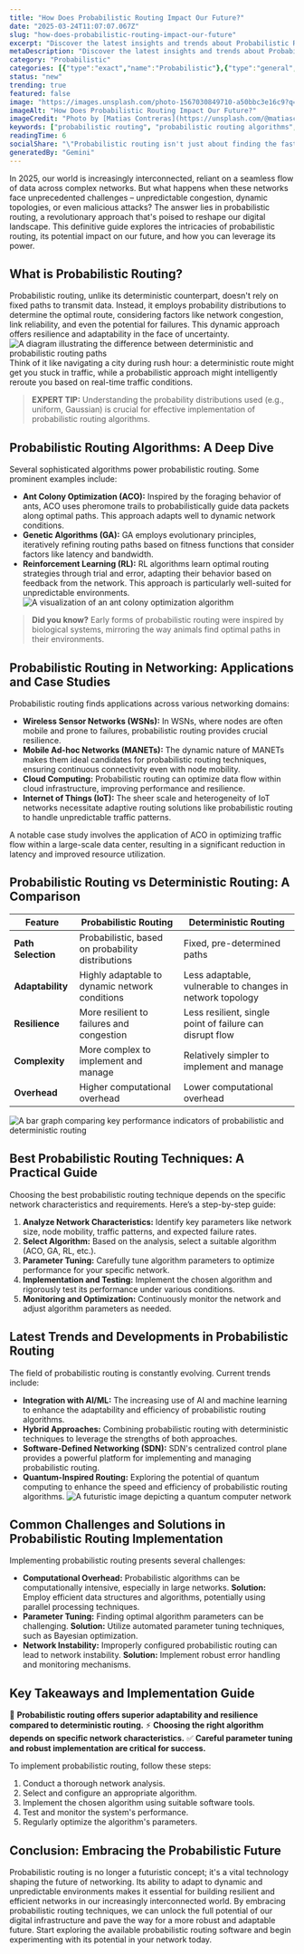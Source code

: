 ```yaml
---
title: "How Does Probabilistic Routing Impact Our Future?"
date: "2025-03-24T11:07:07.067Z"
slug: "how-does-probabilistic-routing-impact-our-future"
excerpt: "Discover the latest insights and trends about Probabilistic Routing. This comprehensive guide covers everything you need to know about Probabilistic Routing in 2025."
metaDescription: "Discover the latest insights and trends about Probabilistic Routing. This comprehensive guide covers everything you need to know about Probabilistic Routin..."
category: "Probabilistic"
categories: [{"type":"exact","name":"Probabilistic"},{"type":"general","name":"Computer Science"},{"type":"medium","name":"Network Engineering"},{"type":"specific","name":"Routing Protocols"},{"type":"niche","name":"Load Balancing"}]
status: "new"
trending: true
featured: false
image: "https://images.unsplash.com/photo-1567030849710-a50bbc3e16c9?q=85&w=1200&fit=max&fm=webp&auto=compress"
imageAlt: "How Does Probabilistic Routing Impact Our Future?"
imageCredit: "Photo by [Matias Contreras](https://unsplash.com/@matiascontreras) on Unsplash"
keywords: ["probabilistic routing", "probabilistic routing algorithms", "probabilistic routing protocols", "what is probabilistic routing", "probabilistic routing in networking", "best probabilistic routing techniques", "compare probabilistic routing methods", "probabilistic routing implementation", "probabilistic routing vs deterministic routing", "probabilistic routing software"]
readingTime: 6
socialShare: "\"Probabilistic routing isn't just about finding the fastest path; it's about building networks that can withstand the unexpected. The future of connectivity depends on embracing uncertainty.\""
generatedBy: "Gemini"
---
```




In 2025, our world is increasingly interconnected, reliant on a seamless flow of data across complex networks.  But what happens when these networks face unprecedented challenges – unpredictable congestion, dynamic topologies, or even malicious attacks?  The answer lies in probabilistic routing, a revolutionary approach that's poised to reshape our digital landscape. This definitive guide explores the intricacies of probabilistic routing, its potential impact on our future, and how you can leverage its power.

## What is Probabilistic Routing?

Probabilistic routing, unlike its deterministic counterpart, doesn't rely on fixed paths to transmit data. Instead, it employs probability distributions to determine the optimal route, considering factors like network congestion, link reliability, and even the potential for failures.  This dynamic approach offers resilience and adaptability in the face of uncertainty. ![A diagram illustrating the difference between deterministic and probabilistic routing paths](https://images.unsplash.com/photo-1728836227209-598538477495?q=85&w=1200&fit=max&fm=webp&auto=compress)  Think of it like navigating a city during rush hour: a deterministic route might get you stuck in traffic, while a probabilistic approach might intelligently reroute you based on real-time traffic conditions.

> **EXPERT TIP:**  Understanding the probability distributions used (e.g., uniform, Gaussian) is crucial for effective implementation of probabilistic routing algorithms.

## Probabilistic Routing Algorithms: A Deep Dive

Several sophisticated algorithms power probabilistic routing.  Some prominent examples include:

* **Ant Colony Optimization (ACO):**  Inspired by the foraging behavior of ants, ACO uses pheromone trails to probabilistically guide data packets along optimal paths.  This approach adapts well to dynamic network conditions.
* **Genetic Algorithms (GA):**  GA employs evolutionary principles, iteratively refining routing paths based on fitness functions that consider factors like latency and bandwidth.
* **Reinforcement Learning (RL):**  RL algorithms learn optimal routing strategies through trial and error, adapting their behavior based on feedback from the network.  This approach is particularly well-suited for unpredictable environments.  ![A visualization of an ant colony optimization algorithm](https://images.unsplash.com/photo-1567030849710-a50bbc3e16c9?q=85&w=1200&fit=max&fm=webp&auto=compress)

> **Did you know?** Early forms of probabilistic routing were inspired by biological systems, mirroring the way animals find optimal paths in their environments.

## Probabilistic Routing in Networking: Applications and Case Studies

Probabilistic routing finds applications across various networking domains:

* **Wireless Sensor Networks (WSNs):**  In WSNs, where nodes are often mobile and prone to failures, probabilistic routing provides crucial resilience.
* **Mobile Ad-hoc Networks (MANETs):**  The dynamic nature of MANETs makes them ideal candidates for probabilistic routing techniques, ensuring continuous connectivity even with node mobility.
* **Cloud Computing:**  Probabilistic routing can optimize data flow within cloud infrastructure, improving performance and resilience.
* **Internet of Things (IoT):**  The sheer scale and heterogeneity of IoT networks necessitate adaptive routing solutions like probabilistic routing to handle unpredictable traffic patterns.

A notable case study involves the application of ACO in optimizing traffic flow within a large-scale data center, resulting in a significant reduction in latency and improved resource utilization.

## Probabilistic Routing vs Deterministic Routing: A Comparison

| Feature          | Probabilistic Routing                                 | Deterministic Routing                                   |
|-----------------|------------------------------------------------------|-------------------------------------------------------|
| **Path Selection** | Probabilistic, based on probability distributions     | Fixed, pre-determined paths                             |
| **Adaptability**  | Highly adaptable to dynamic network conditions       | Less adaptable, vulnerable to changes in network topology |
| **Resilience**    | More resilient to failures and congestion             | Less resilient, single point of failure can disrupt flow |
| **Complexity**    | More complex to implement and manage                  | Relatively simpler to implement and manage              |
| **Overhead**      | Higher computational overhead                          | Lower computational overhead                           |

![A bar graph comparing key performance indicators of probabilistic and deterministic routing](https://images.unsplash.com/photo-1561822782-13307b3be452?q=85&w=1200&fit=max&fm=webp&auto=compress)

## Best Probabilistic Routing Techniques: A Practical Guide

Choosing the best probabilistic routing technique depends on the specific network characteristics and requirements.  Here’s a step-by-step guide:

1. **Analyze Network Characteristics:** Identify key parameters like network size, node mobility, traffic patterns, and expected failure rates.
2. **Select Algorithm:** Based on the analysis, select a suitable algorithm (ACO, GA, RL, etc.).
3. **Parameter Tuning:** Carefully tune algorithm parameters to optimize performance for your specific network.
4. **Implementation and Testing:** Implement the chosen algorithm and rigorously test its performance under various conditions.
5. **Monitoring and Optimization:** Continuously monitor the network and adjust algorithm parameters as needed.

## Latest Trends and Developments in Probabilistic Routing

The field of probabilistic routing is constantly evolving.  Current trends include:

* **Integration with AI/ML:**  The increasing use of AI and machine learning to enhance the adaptability and efficiency of probabilistic routing algorithms.
* **Hybrid Approaches:**  Combining probabilistic routing with deterministic techniques to leverage the strengths of both approaches.
* **Software-Defined Networking (SDN):**  SDN's centralized control plane provides a powerful platform for implementing and managing probabilistic routing.
* **Quantum-Inspired Routing:**  Exploring the potential of quantum computing to enhance the speed and efficiency of probabilistic routing algorithms. ![A futuristic image depicting a quantum computer network](https://images.unsplash.com/photo-1566263802938-f8a255587940?q=85&w=1200&fit=max&fm=webp&auto=compress)

## Common Challenges and Solutions in Probabilistic Routing Implementation

Implementing probabilistic routing presents several challenges:

* **Computational Overhead:** Probabilistic algorithms can be computationally intensive, especially in large networks.  **Solution:**  Employ efficient data structures and algorithms, potentially using parallel processing techniques.
* **Parameter Tuning:** Finding optimal algorithm parameters can be challenging.  **Solution:**  Utilize automated parameter tuning techniques, such as Bayesian optimization.
* **Network Instability:**  Improperly configured probabilistic routing can lead to network instability.  **Solution:**  Implement robust error handling and monitoring mechanisms.

## Key Takeaways and Implementation Guide

🔑 **Probabilistic routing offers superior adaptability and resilience compared to deterministic routing.**
⚡ **Choosing the right algorithm depends on specific network characteristics.**
✅ **Careful parameter tuning and robust implementation are critical for success.**

To implement probabilistic routing, follow these steps:

1. Conduct a thorough network analysis.
2. Select and configure an appropriate algorithm.
3. Implement the chosen algorithm using suitable software tools.
4. Test and monitor the system's performance.
5. Regularly optimize the algorithm's parameters.

## Conclusion: Embracing the Probabilistic Future

Probabilistic routing is no longer a futuristic concept; it's a vital technology shaping the future of networking. Its ability to adapt to dynamic and unpredictable environments makes it essential for building resilient and efficient networks in our increasingly interconnected world. By embracing probabilistic routing techniques, we can unlock the full potential of our digital infrastructure and pave the way for a more robust and adaptable future.  Start exploring the available probabilistic routing software and begin experimenting with its potential in your network today.

